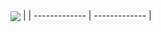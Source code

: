  <a href="https://github.com/anuraghazra/github-readme-stats"><img align="center" src="https://github-readme-stats.vercel.app/api/top-langs/?username=ajian000&layout=compact&theme=buefy&hide_border=true" /></a> |
| ------------- | ------------- |
